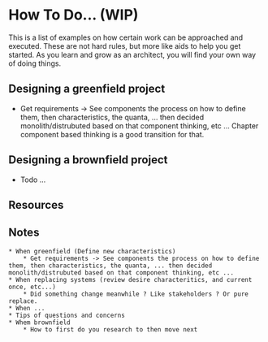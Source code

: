# How To Do... (WIP)

This is a list of examples on how certain work can be approached and executed. These are not hard rules, but more like aids to help you get started. As you learn and grow as an architect, you will find your own way of doing things.

## Designing a greenfield project
* Get requirements -> See components the process on how to define them, then characteristics, the quanta, ... then decided monolith/distrubuted based on that component thinking, etc ...
Chapter component based thinking is a good transition for that.

## Designing a brownfield project
* Todo ...

## Resources

## Notes

    * When greenfield (Define new characteristics)
        * Get requirements -> See components the process on how to define them, then characteristics, the quanta, ... then decided monolith/distrubuted based on that component thinking, etc ...
    * When replacing systems (review desire characteritics, and current once, etc...)
        * Did something change meanwhile ? Like stakeholders ? Or pure replace.
    * When ...
    * Tips of questions and concerns
    * Whem brownfield
        * How to first do you research to then move next